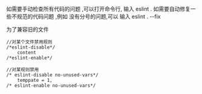如需要手动检查所有代码的问题 ,可以打开命令行, 输入 eslint .
如需要自动修复一些不规范的代码问题 ,例如 没有分号的问题,可以 输入 eslint . --fix

为了兼容旧的文件

```
//对某个文件禁用规则
/*eslint-disable*/
	content
/*eslint-enable*/
```

```
//对某规则禁用
/* eslint-disable no-unused-vars*/
	temppate = 1,
/* eslint-enable no-unused-vars*/
```
